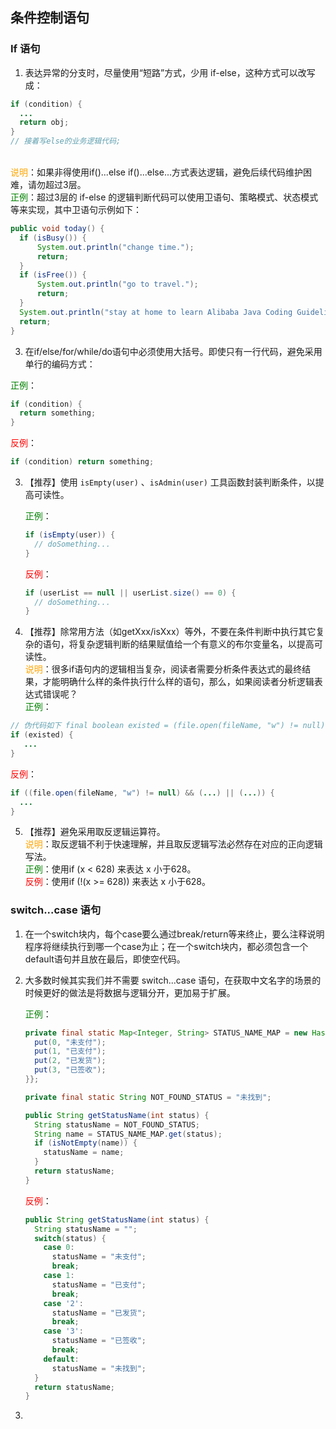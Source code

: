 ## 条件控制语句 

###  If 语句

1. 表达异常的分支时，尽量使用“短路”方式，少用 if-else，这种方式可以改写成： 
  ```java
  if (condition) {              
  	...              
  	return obj;    
  }   
  // 接着写else的业务逻辑代码; 
  ```
  <br><span style="color:orange">说明</span>：如果非得使用if()...else if()...else...方式表达逻辑，避免后续代码维护困难，请勿超过3层。
  <br><span style="color:green">正例</span>：超过3层的 if-else 的逻辑判断代码可以使用卫语句、策略模式、状态模式等来实现，其中卫语句示例如下： 

  ```java
  public void today() {      
    if (isBusy()) {   
        System.out.println("change time.");
        return; 
    }       
    if (isFree()) {  
        System.out.println("go to travel.");             
        return;     
    }  
    System.out.println("stay at home to learn Alibaba Java Coding Guidelines.");
    return; 
  } 
  ```

  
  
3. 在if/else/for/while/do语句中必须使用大括号。即使只有一行代码，避免采用单行的编码方式：

  <span style="color:green">正例</span>：

  ```java
  if (condition) {
    return something;
  }
  ```

  <span style="color:red">反例</span>：

  ```java
if (condition) return something;
  ```
  
3. 【推荐】使用 `isEmpty(user)` 、`isAdmin(user)` 工具函数封装判断条件，以提高可读性。

   <span style="color:green">正例</span>： 

   ```java
   if (isEmpty(user)) {
     // doSomething...
   }
   ```

   <span style="color:red">反例</span>：

   ```java
   if (userList == null || userList.size() == 0) {
     // doSomething...
   }
   ```

   

4. 【推荐】除常用方法（如getXxx/isXxx）等外，不要在条件判断中执行其它复杂的语句，将复杂逻辑判断的结果赋值给一个有意义的布尔变量名，以提高可读性。 
  <br><span style="color:orange">说明</span>：很多if语句内的逻辑相当复杂，阅读者需要分析条件表达式的最终结果，才能明确什么样的条件执行什么样的语句，那么，如果阅读者分析逻辑表达式错误呢？ <br><span style="color:green">正例</span>： 

  ```java
  // 伪代码如下 final boolean existed = (file.open(fileName, "w") != null) && (...) || (...); 
  if (existed) {    
     ... 
  }  
  ```
  <span style="color:red">反例</span>：

  ```java
  if ((file.open(fileName, "w") != null) && (...) || (...)) {     
    ... 
  }
  ```

  

5. 【推荐】避免采用取反逻辑运算符。 
  <br><span style="color:orange">说明</span>：取反逻辑不利于快速理解，并且取反逻辑写法必然存在对应的正向逻辑写法。 
  <br><span style="color:green">正例</span>：使用if (x < 628) 来表达 x 小于628。
  <br><span style="color:red">反例</span>：使用if (!(x >= 628)) 来表达 x 小于628。

### switch...case 语句

1. 在一个switch块内，每个case要么通过break/return等来终止，要么注释说明程序将继续执行到哪一个case为止；在一个switch块内，都必须包含一个default语句并且放在最后，即使空代码。 

2. 大多数时候其实我们并不需要 switch...case 语句，在获取中文名字的场景的时候更好的做法是将数据与逻辑分开，更加易于扩展。

   <span style="color:green">正例</span>：

   ```java
   private final static Map<Integer, String> STATUS_NAME_MAP = new HashMap<>(){{
     put(0, "未支付");
     put(1, "已支付");
     put(2, "已发货");
     put(3, "已签收");
   }};
   
   private final static String NOT_FOUND_STATUS = "未找到";
   
   public String getStatusName(int status) {
     String statusName = NOT_FOUND_STATUS;
     String name = STATUS_NAME_MAP.get(status);
     if (isNotEmpty(name)) {
       statusName = name;
     }
     return statusName;
   }
   
   ```

   <span style="color:red">反例</span>：

   ```java
   public String getStatusName(int status) {
     String statusName = "";
     switch(status) {
       case 0:
         statusName = "未支付";
         break;
       case 1:
         statusName = "已支付";
         break;
       case '2':
         statusName = "已发货";
         break;
       case '3':
         statusName = "已签收";
         break;
       default:
         statusName = "未找到";
     }
     return statusName;
   }
   ```

   

3. 